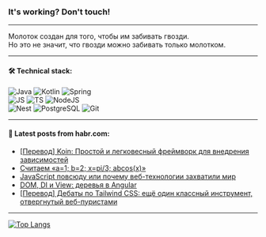 ### It's working? Don't touch!

---
Молоток создан для того, чтобы им забивать гвозди. <br>
Но это не значит, что гвозди можно забивать только молотком.

---

#### 🛠️ Technical stack:

![Java](https://img.shields.io/badge/Java-informational?logo=Oracle&style=flat&logoColor=white&color=FF4500)
![Kotlin](https://img.shields.io/badge/Kotlin-informational?logo=Kotlin&style=flat&logoColor=white&color=774D97)
![Spring](https://img.shields.io/badge/SpringBoot-informational?logo=SpringBoot&style=flat&logoColor=white&color=6DB33F) <br>
![JS](https://img.shields.io/badge/JS-informational?logo=javaScript&style=flat&logoColor=black&color=F7Df1E)
![TS](https://img.shields.io/badge/TypeScript-informational?logo=typeScript&style=flat&logoColor=black&color=0667A8)
![NodeJS](https://img.shields.io/badge/NodeJS-informational?logo=node.js&style=flat&logoColor=white&color=70A760) <br>
![Nest](https://img.shields.io/badge/NestJS-informational?logo=NestJS&style=flat&logoColor=white&color=E0234E)
![PostgreSQL](https://img.shields.io/badge/PostgreSQL-informational?logo=PostgreSQL&style=flat&logoColor=white&color=DAA520)
![Git](https://img.shields.io/badge/Git-informational?logo=git&style=flat&logoColor=white&color=778899)

___

#### 💬 Latest posts from habr.com:

<!-- BLOG-POST-LIST:START -->
- [[Перевод] Koin: Простой и легковесный фреймворк для внедрения зависимостей](https://habr.com/ru/companies/otus/articles/756124/?utm_source=habrahabr&utm_medium=rss&utm_campaign=756124)
- [Считаем «a=1; b=2; x=pi/3; abcos&lpar;x&rpar;»](https://habr.com/ru/articles/756306/?utm_source=habrahabr&utm_medium=rss&utm_campaign=756306)
- [JavaScript повсюду или почему веб-технологии захватили мир](https://habr.com/ru/articles/756064/?utm_source=habrahabr&utm_medium=rss&utm_campaign=756064)
- [DOM, DI и View: деревья в Angular](https://habr.com/ru/companies/tinkoff/articles/756024/?utm_source=habrahabr&utm_medium=rss&utm_campaign=756024)
- [[Перевод] Дебаты по Tailwind CSS: ещё один классный инструмент, отвергнутый веб-пуристами](https://habr.com/ru/articles/756242/?utm_source=habrahabr&utm_medium=rss&utm_campaign=756242)
<!-- BLOG-POST-LIST:END -->

---
[![Top Langs](https://github-readme-stats-git-master-advtsetting-gmailcom.vercel.app/api/top-langs/?username=zloylis&langs_count=10&hide_title=false&title_color=e6edf3&size_weight=0.5&count_weight=0.5&layout=compact&hide_border=true&theme=dracula)](https://github.com/zloylis)

<!-- ![GitHub stats](https://github-readme-stats-git-master-advtsetting-gmailcom.vercel.app/api?username=zloylis&show_icons=true&hide_border=true&theme=dracula&hide_title=true&include_all_commits=true&count_private=true&hide=contribs&hide_rank=true) -->
